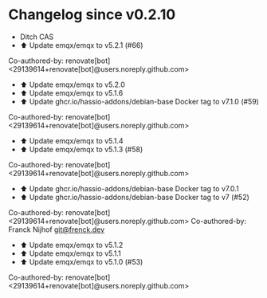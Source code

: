 # Changelog since v0.2.10
- Ditch CAS 
- ⬆️ Update emqx/emqx to v5.2.1 (#66)

Co-authored-by: renovate[bot] <29139614+renovate[bot]@users.noreply.github.com> 
- ⬆️ Update emqx/emqx to v5.2.0 
- ⬆️ Update emqx/emqx to v5.1.6 
- ⬆️ Update ghcr.io/hassio-addons/debian-base Docker tag to v7.1.0 (#59)

Co-authored-by: renovate[bot] <29139614+renovate[bot]@users.noreply.github.com> 
- ⬆️ Update emqx/emqx to v5.1.4 
- ⬆️ Update emqx/emqx to v5.1.3 (#58)

Co-authored-by: renovate[bot] <29139614+renovate[bot]@users.noreply.github.com> 
- ⬆️ Update ghcr.io/hassio-addons/debian-base Docker tag to v7.0.1 
- ⬆️ Update ghcr.io/hassio-addons/debian-base Docker tag to v7 (#52)

Co-authored-by: renovate[bot] <29139614+renovate[bot]@users.noreply.github.com>
Co-authored-by: Franck Nijhof <git@frenck.dev> 
- ⬆️ Update emqx/emqx to v5.1.2 
- ⬆️ Update emqx/emqx to v5.1.1 
- ⬆️ Update emqx/emqx to v5.1.0 (#53)

Co-authored-by: renovate[bot] <29139614+renovate[bot]@users.noreply.github.com> 
